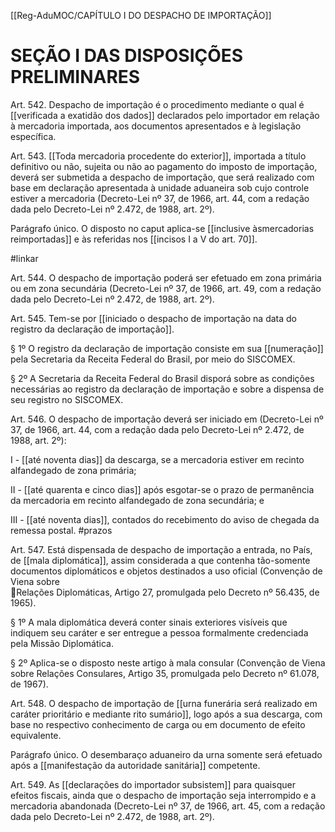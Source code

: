 [[Reg-AduMOC/CAPÍTULO I DO DESPACHO DE IMPORTAÇÃO]]

# SEÇÃO I DAS DISPOSIÇÕES PRELIMINARES

Art. 542. Despacho de importação é o procedimento
mediante o qual é [[verificada a exatidão dos dados]]
declarados pelo importador em relação à mercadoria
importada, aos documentos apresentados e à legislação
específica.

Art. 543. [[Toda mercadoria procedente do exterior]],
importada a título definitivo ou não, sujeita ou não ao
pagamento do imposto de importação, deverá ser
submetida a despacho de importação, que será realizado
com base em declaração apresentada à unidade aduaneira
sob cujo controle estiver a mercadoria (Decreto-Lei nº 37, de
1966, art. 44, com a redação dada pelo Decreto-Lei nº 2.472,
de 1988, art. 2º).

Parágrafo único. O disposto no caput aplica-se [[inclusive àsmercadorias reimportadas]] e às referidas nos [[incisos I a V do art. 70]].

#linkar 

Art. 544. O despacho de importação poderá ser efetuado em
zona primária ou em zona secundária (Decreto-Lei nº 37, de
1966, art. 49, com a redação dada pelo Decreto-Lei nº 2.472,
de 1988, art. 2º).

Art. 545. Tem-se por [[iniciado o despacho de importação na data do registro da declaração de importação]].

§ 1º O registro da declaração de importação consiste em sua
[[numeração]] pela Secretaria da Receita Federal do Brasil, por
meio do SISCOMEX.

§ 2º A Secretaria da Receita Federal do Brasil disporá sobre
as condições necessárias ao registro da declaração de
importação e sobre a dispensa de seu registro no SISCOMEX.

Art. 546. O despacho de importação deverá ser iniciado em
(Decreto-Lei nº 37, de 1966, art. 44, com a redação dada pelo
Decreto-Lei nº 2.472, de 1988, art. 2º):

I - [[até noventa dias]] da descarga, se a mercadoria estiver em
recinto alfandegado de zona primária;

II - [[até quarenta e cinco dias]] após esgotar-se o prazo de
permanência da mercadoria em recinto alfandegado de zona
secundária; e

III - [[até noventa dias]], contados do recebimento do aviso de
chegada da remessa postal.
#prazos

Art. 547. Está dispensada de despacho de importação a
entrada, no País, de [[mala diplomática]], assim considerada a
que contenha tão-somente documentos diplomáticos e
objetos destinados a uso oficial (Convenção de Viena sobre   
Relações Diplomáticas, Artigo 27, promulgada pelo Decreto
nº 56.435, de 1965).

§ 1º A mala diplomática deverá conter sinais exteriores
visíveis que indiquem seu caráter e ser entregue a pessoa
formalmente credenciada pela Missão Diplomática.

§ 2º Aplica-se o disposto neste artigo à mala consular
(Convenção de Viena sobre Relações Consulares, Artigo 35,
promulgada pelo Decreto nº 61.078, de 1967).

Art. 548. O despacho de importação de [[urna funerária será realizado em caráter prioritário e mediante rito sumário]],
logo após a sua descarga, com base no respectivo
conhecimento de carga ou em documento de efeito
equivalente.

Parágrafo único. O desembaraço aduaneiro da urna somente
será efetuado após a [[manifestação da autoridade sanitária]]
competente.

Art. 549. As [[declarações do importador subsistem]] para
quaisquer efeitos fiscais, ainda que o despacho de
importação seja interrompido e a mercadoria abandonada
(Decreto-Lei nº 37, de 1966, art. 45, com a redação dada pelo
Decreto-Lei nº 2.472, de 1988, art. 2º).


